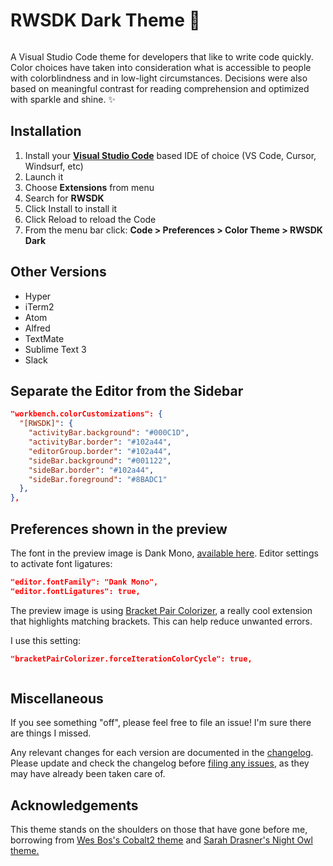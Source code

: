 # RWSDK Dark Theme 🌲

![]()

A Visual Studio Code theme for developers that like to write code quickly. Color choices have taken into consideration what is accessible to people with colorblindness and in low-light circumstances. Decisions were also based on meaningful contrast for reading comprehension and optimized with sparkle and shine. ✨

## Installation

1. Install your **[Visual Studio Code](https://code.visualstudio.com/)** based IDE of choice (VS Code, Cursor, Windsurf, etc)
2. Launch it
3. Choose **Extensions** from menu
4. Search for **RWSDK**
5. Click Install to install it
6. Click Reload to reload the Code
7. From the menu bar click: **Code > Preferences > Color Theme > RWSDK Dark**

## Other Versions

- Hyper
- iTerm2
- Atom
- Alfred
- TextMate
- Sublime Text 3
- Slack

## Separate the Editor from the Sidebar

```json
"workbench.colorCustomizations": {
  "[RWSDK]": {
    "activityBar.background": "#000C1D",
    "activityBar.border": "#102a44",
    "editorGroup.border": "#102a44",
    "sideBar.background": "#001122",
    "sideBar.border": "#102a44",
    "sideBar.foreground": "#8BADC1"
  },
},
```

## Preferences shown in the preview

The font in the preview image is Dank Mono, [available here](https://dank.sh/). Editor settings to activate font ligatures:

```json
"editor.fontFamily": "Dank Mono",
"editor.fontLigatures": true,
```

The preview image is using [Bracket Pair Colorizer](https://marketplace.visualstudio.com/items?itemName=CoenraadS.bracket-pair-colorizer), a really cool extension that highlights matching brackets. This can help reduce unwanted errors.

I use this setting:

```json
"bracketPairColorizer.forceIterationColorCycle": true,
```

![]()

## Miscellaneous

If you see something "off", please feel free to file an issue! I'm sure there are things I missed.

Any relevant changes for each version are documented in the [changelog](./CHANGELOG.md). Please update and check the changelog before [filing any issues](https://github.com/ahaywood/rwsdk-dark-theme/issues?q=sort:updated-desc+is:issue+is:open), as they may have already been taken care of.

## Acknowledgements

This theme stands on the shoulders on those that have gone before me, borrowing from [Wes Bos's Cobalt2 theme](https://github.com/wesbos/cobalt2-vscode) and [Sarah Drasner's Night Owl theme.](https://github.com/sdras/night-owl-vscode-theme)
